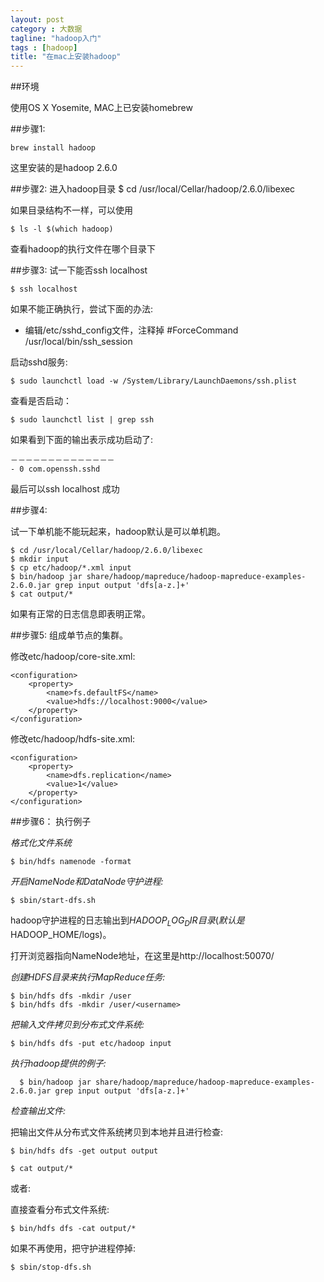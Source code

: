 ```yaml
---
layout: post
category : 大数据
tagline: "hadoop入门"
tags : [hadoop]
title: "在mac上安装hadoop"
---
```


##环境

使用OS X Yosemite, MAC上已安装homebrew


##步骤1:
	
	brew install hadoop

这里安装的是hadoop 2.6.0

##步骤2:
进入hadoop目录
	$ cd /usr/local/Cellar/hadoop/2.6.0/libexec

如果目录结构不一样，可以使用

	$ ls -l $(which hadoop)

查看hadoop的执行文件在哪个目录下

##步骤3:
试一下能否ssh localhost

	$ ssh localhost

如果不能正确执行，尝试下面的办法:

* 编辑/etc/sshd_config文件，注释掉
#ForceCommand /usr/local/bin/ssh_session

启动sshd服务:

	$ sudo launchctl load -w /System/Library/LaunchDaemons/ssh.plist


查看是否启动：

	$ sudo launchctl list | grep ssh

如果看到下面的输出表示成功启动了:

	－－－－－－－－－－－－－－
	- 0 com.openssh.sshd


最后可以ssh localhost 成功

##步骤4:

试一下单机能不能玩起来，hadoop默认是可以单机跑。
	
	$ cd /usr/local/Cellar/hadoop/2.6.0/libexec
	$ mkdir input
	$ cp etc/hadoop/*.xml input
	$ bin/hadoop jar share/hadoop/mapreduce/hadoop-mapreduce-examples-2.6.0.jar grep input output 'dfs[a-z.]+'
	$ cat output/*

如果有正常的日志信息即表明正常。

##步骤5:
组成单节点的集群。

修改etc/hadoop/core-site.xml:

	<configuration>
	    <property>
	        <name>fs.defaultFS</name>
	        <value>hdfs://localhost:9000</value>
	    </property>
	</configuration>

修改etc/hadoop/hdfs-site.xml:

	<configuration>
	    <property>
	        <name>dfs.replication</name>
	        <value>1</value>
	    </property>
	</configuration>

##步骤6：
执行例子
    
*格式化文件系统*

	$ bin/hdfs namenode -format

*开启NameNode和DataNode守护进程:*

	$ sbin/start-dfs.sh

hadoop守护进程的日志输出到$HADOOP_LOG_DIR目录(默认是$HADOOP_HOME/logs)。

打开浏览器指向NameNode地址，在这里是http://localhost:50070/

*创建HDFS目录来执行MapReduce任务:*
      
	$ bin/hdfs dfs -mkdir /user
	$ bin/hdfs dfs -mkdir /user/<username>

*把输入文件拷贝到分布式文件系统:*

	$ bin/hdfs dfs -put etc/hadoop input

*执行hadoop提供的例子:*

      $ bin/hadoop jar share/hadoop/mapreduce/hadoop-mapreduce-examples-2.6.0.jar grep input output 'dfs[a-z.]+'

*检查输出文件:*

把输出文件从分布式文件系统拷贝到本地并且进行检查:

	$ bin/hdfs dfs -get output output

	$ cat output/*

或者:

直接查看分布式文件系统:
 
	$ bin/hdfs dfs -cat output/*

如果不再使用，把守护进程停掉:

	$ sbin/stop-dfs.sh